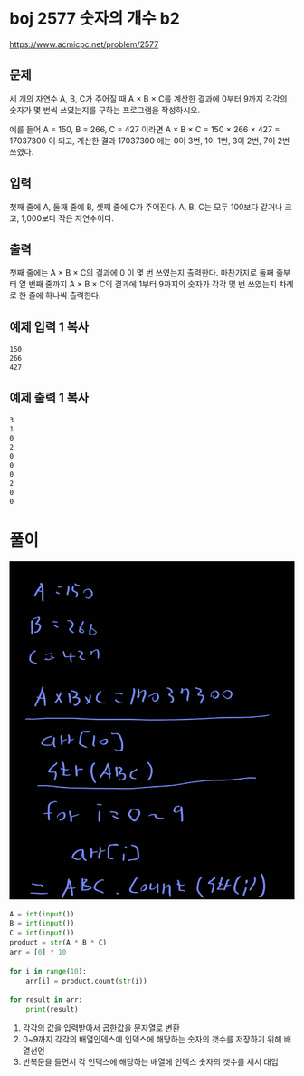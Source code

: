 # boj 2577 숫자의 개수 b2

https://www.acmicpc.net/problem/2577



## 문제

세 개의 자연수 A, B, C가 주어질 때 A × B × C를 계산한 결과에 0부터 9까지 각각의 숫자가 몇 번씩 쓰였는지를 구하는 프로그램을 작성하시오.

예를 들어 A = 150, B = 266, C = 427 이라면 A × B × C = 150 × 266 × 427 = 17037300 이 되고, 계산한 결과 17037300 에는 0이 3번, 1이 1번, 3이 2번, 7이 2번 쓰였다.

## 입력

첫째 줄에 A, 둘째 줄에 B, 셋째 줄에 C가 주어진다. A, B, C는 모두 100보다 같거나 크고, 1,000보다 작은 자연수이다.

## 출력

첫째 줄에는 A × B × C의 결과에 0 이 몇 번 쓰였는지 출력한다. 마찬가지로 둘째 줄부터 열 번째 줄까지 A × B × C의 결과에 1부터 9까지의 숫자가 각각 몇 번 쓰였는지 차례로 한 줄에 하나씩 출력한다.

## 예제 입력 1 복사

```
150
266
427
```

## 예제 출력 1 복사

```
3
1
0
2
0
0
0
2
0
0
```







# 풀이



![풀이.jpg](https://github.com/LastCow9000/Algorithms/blob/master/Algorithm/BOJ/2577_%EC%88%AB%EC%9E%90%EC%9D%98%20%EA%B0%9C%EC%88%98_b2/2577%ED%92%80%EC%9D%B4.jpg?raw=true)



```python
A = int(input())
B = int(input())
C = int(input())
product = str(A * B * C)
arr = [0] * 10

for i in range(10):
    arr[i] = product.count(str(i))

for result in arr:
    print(result)
```



1. 각각의 값을 입력받아서 곱한값을 문자열로 변환
2. 0~9까지 각각의 배열인덱스에 인덱스에 해당하는 숫자의 갯수를 저장하기 위해 배열선언
3. 반복문을 돌면서 각 인덱스에 해당하는 배열에 인덱스 숫자의 갯수를 세서 대입
